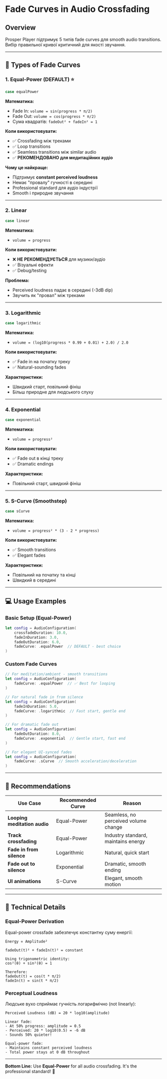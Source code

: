 # Fade Curves in Audio Crossfading

## Overview

Prosper Player підтримує 5 типів fade curves для smooth audio transitions. Вибір правильної кривої критичний для якості звучання.

---

## 🎵 Types of Fade Curves

### 1. **Equal-Power (DEFAULT)** ⭐️

```swift
case equalPower
```

**Математика:**
- Fade In: `volume = sin(progress * π/2)`
- Fade Out: `volume = cos(progress * π/2)`
- Сума квадратів: `fadeOut² + fadeIn² = 1`

**Коли використовувати:**
- ✅ Crossfading між треками
- ✅ Loop transitions
- ✅ Seamless transitions між similar audio
- ✅ **РЕКОМЕНДОВАНО для медитаційних аудіо**

**Чому це найкраще:**
- Підтримує **constant perceived loudness**
- Немає "провалу" гучності в середині
- Professional standard для аудіо індустрії
- Smooth і природне звучання

---

### 2. **Linear**

```swift
case linear
```

**Математика:**
- `volume = progress`

**Коли використовувати:**
- ❌ **НЕ РЕКОМЕНДУЄТЬСЯ** для музики/аудіо
- ✅ Візуальні ефекти
- ✅ Debug/testing

**Проблема:**
- Perceived loudness падає в середині (-3dB dip)
- Звучить як "провал" між треками

---

### 3. **Logarithmic**

```swift
case logarithmic
```

**Математика:**
- `volume = (log10(progress * 0.99 + 0.01) + 2.0) / 2.0`

**Коли використовувати:**
- ✅ Fade in на початку треку
- ✅ Natural-sounding fades

**Характеристики:**
- Швидкий старт, повільний фініш
- Більш природне для людського слуху

---

### 4. **Exponential**

```swift
case exponential
```

**Математика:**
- `volume = progress²`

**Коли використовувати:**
- ✅ Fade out в кінці треку
- ✅ Dramatic endings

**Характеристики:**
- Повільний старт, швидкий фініш

---

### 5. **S-Curve (Smoothstep)**

```swift
case sCurve
```

**Математика:**
- `volume = progress² * (3 - 2 * progress)`

**Коли використовувати:**
- ✅ Smooth transitions
- ✅ Elegant fades

**Характеристики:**
- Повільний на початку та кінці
- Швидкий в середині

---

## 💻 Usage Examples

### Basic Setup (Equal-Power)

```swift
let config = AudioConfiguration(
    crossfadeDuration: 10.0,
    fadeInDuration: 3.0,
    fadeOutDuration: 6.0,
    fadeCurve: .equalPower  // DEFAULT - best choice
)
```

### Custom Fade Curves

```swift
// For meditation/ambient - smooth transitions
let config = AudioConfiguration(
    fadeCurve: .equalPower  // ✅ Best for looping
)

// For natural fade in from silence
let config = AudioConfiguration(
    fadeInDuration: 5.0,
    fadeCurve: .logarithmic  // Fast start, gentle end
)

// For dramatic fade out
let config = AudioConfiguration(
    fadeOutDuration: 8.0,
    fadeCurve: .exponential  // Gentle start, fast end
)

// For elegant UI-synced fades
let config = AudioConfiguration(
    fadeCurve: .sCurve  // Smooth acceleration/deceleration
)
```

---

## 🎯 Recommendations

| Use Case | Recommended Curve | Reason |
|----------|------------------|--------|
| **Looping meditation audio** | Equal-Power | Seamless, no perceived volume change |
| **Track crossfading** | Equal-Power | Industry standard, maintains energy |
| **Fade in from silence** | Logarithmic | Natural, quick start |
| **Fade out to silence** | Exponential | Dramatic, smooth ending |
| **UI animations** | S-Curve | Elegant, smooth motion |

---

## 🔬 Technical Details

### Equal-Power Derivation

Equal-power crossfade забезпечує константну суму енергії:

```
Energy ∝ Amplitude²

fadeOut(t)² + fadeIn(t)² = constant

Using trigonometric identity:
cos²(θ) + sin²(θ) = 1

Therefore:
fadeOut(t) = cos(t * π/2)
fadeIn(t) = sin(t * π/2)
```

### Perceptual Loudness

Людське вухо сприймає гучність логарифмічно (not linearly):

```
Perceived Loudness (dB) = 20 * log10(amplitude)

Linear fade:
- At 50% progress: amplitude = 0.5
- Perceived: 20 * log10(0.5) = -6 dB
- Sounds 50% quieter!

Equal-power fade:
- Maintains constant perceived loudness
- Total power stays at 0 dB throughout
```

---

**Bottom Line:** Use **Equal-Power** for all audio crossfading. It's the professional standard! 🎵
